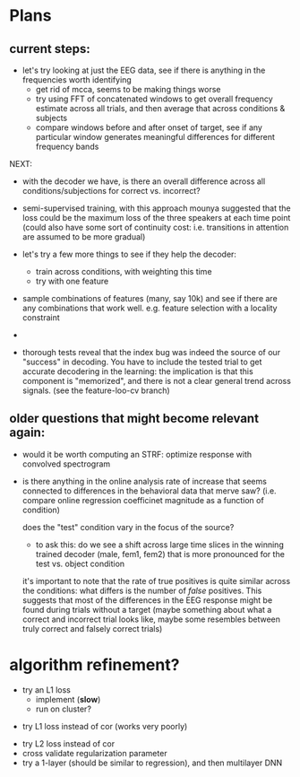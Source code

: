 
# Plans

## current steps:

- let's try looking at just the EEG data, see if there is anything
  in the frequencies worth identifying
    + get rid of mcca, seems to be making things worse
    + try using FFT of concatenated windows to get overall frequency
      estimate across all trials, and then average that across conditions
      & subjects
    + compare windows before and after onset of target, see if
      any particular window generates meaningful differences for different
      frequency bands

NEXT:
- with the decoder we have, is there an overall difference across all
  conditions/subjections for correct vs. incorrect?

- semi-supervised training, with this approach mounya suggested
  that the loss could be the maximum loss of the three speakers
  at each time point (could also have some sort of continuity cost:
  i.e. transitions in attention are assumed to be more gradual)

- let's try a few more things to see if they help the decoder:
  - train across conditions, with weighting this time
  - try with one feature
- sample combinations of features (many, say 10k) and see if there
  are any combinations that work well. e.g. feature selection
  with a locality constraint
-

- thorough tests reveal that the index bug was indeed the source of our "success" in decoding. You have to include the tested trial to get accurate decodering in the learning: the implication is that this component is "memorized", and there is not a clear general trend across  signals.
(see the feature-loo-cv branch)


## older questions that might become relevant again:

- would it be worth computing an STRF: optimize response with convolved
spectrogram

- is there anything in the online analysis rate of increase that
  seems connected to differences in the behavioral data that merve saw?
    (i.e. compare online regression coefficinet magnitude as a function of condition)

  does the "test" condition vary in the focus of the source?
    - to ask this: do we see a shift across large time slices in the winning
    trained decoder (male, fem1, fem2) that is more pronounced for
    the test vs. object condition

  it's important to note that the rate of true positives is quite
  similar across the conditions: what differs is the number of
  *false* positives. This suggests that most of the differences in
  the EEG response might be found during trials without a target
  (maybe something about what a correct and incorrect trial looks like,
    maybe some resembles between truly correct and falsely correct trials)

# algorithm refinement?
- try an L1 loss
  + implement (**slow**)
  - run on cluster?
+ try L1 loss instead of cor (works very poorly)
- try L2 loss instead of cor
- cross validate regularization parameter
- try a 1-layer (should be similar to regression), and then multilayer DNN
